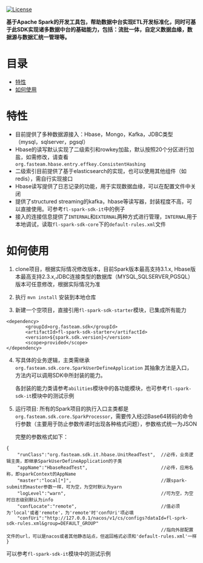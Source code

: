 
[![License](https://img.shields.io/github/license/Finels/fl-spark-sdk.svg)](https://github.com/Finels/fl-spark-sdk)&nbsp;

**基于Apache Spark的开发工具包，帮助数据中台实现ETL开发标准化，同时可基于此SDK实现诸多数据中台的基础能力，包括：流批一体，自定义数据血缘，数据源与数据汇统一管理等。**


# 目录

* [特性](#特性)
* [如何使用](#如何使用)


# 特性

- 目前提供了多种数据源接入：Hbase，Mongo，Kafka，JDBC类型（mysql，sqlserver，pgsql）  
- Hbase的读写默认实现了二级索引和rowkey加盐，默认按照20个分区进行加盐，如需修改，请查看`org.fasteam.hbase.entry.effkey.ConsistentHashing `  
- 二级索引目前提供了基于elasticsearch的实现，也可以使用其他组件（如redis），需自行实现接口
- Hbase读写提供了日志记录的功能，用于实现数据血缘，可以在配置文件中关闭
- 提供了structured streaming的kafka，hbase等读写器，封装程度不高，可以直接使用。可参考`fl-spark-sdk-it`中的例子
- 接入的连接信息提供了`INTERNAL`和`EXTERNAL`两种方式进行管理，`INTERNAL`用于本地调试，读取`fl-spark-sdk-core`下的`default-rules.xml`文件  


# 如何使用  

1. clone项目，根据实际情况修改版本，目前Spark版本最高支持3.1.x, Hbase版本最高支持2.3.x,JDBC连接类型的数据库（MYSQL,SQLSERVER,PGSQL）版本可任意修改，根据实际情况为准

2. 执行 `mvn install` 安装到本地仓库  

3. 新建一个空项目，直接引用`fl-spark-sdk-starter`模块，已集成所有能力  
```
<dependency>
       <groupId>org.fasteam.sdk</groupId>
       <artifactId>fl-spark-sdk-starter</artifactId>
       <version>${spark.sdk.version}</version>
       <scope>provided</scope>
</dependency>

```

4. 写具体的业务逻辑，主类需继承 `org.fasteam.sdk.core.SparkUserDefineApplication` 其抽象方法是入口，方法内可以调用SDK中所封装的能力。

   各封装的能力类请参考`abilities`模块中的各功能模块，也可参考`fl-spark-sdk-it`模块中的测试示例

5. 运行项目: 所有的Spark项目的执行入口主类都是 `org.fasteam.sdk.core.SparkProcessor`，需要传入经过Base64转码的命令行参数（主要用于防止参数传递时出现各种格式问题），参数格式统一为JSON  

   完整的参数格式如下：  
```
{   
    "runClass":"org.fasteam.sdk.it.hbase.UnitReadTest",  //必传，业务逻辑主类，即继承SparkUserDefineApplication的子类
    "appName":"HbaseReadTest",                           //必传，应用名称，即sparkContext的AppName
    "master":"local[*]",                                 //跟spark-submit的master参数一样，可为空，为空时默认为yarn
    "logLevel":"warn",                                   //可为空，为空时日志级别默认为info
    "confLocate":"remote",                               //值必须为'local'或者'remote'，为'remote'时'confUri'项必填
    "confUri":"http://127.0.0.1/nacos/v1/cs/configs?dataId=fl-sprk-sdk-rules.xml&group=DEFAULT_GROUP"  
                                                         //指向外部配置文件的url，可以是nacos或者其他静态站点，但返回格式必须和'default-rules.xml'一样
}

```   
可以参考`fl-spark-sdk-it`模块中的测试示例
